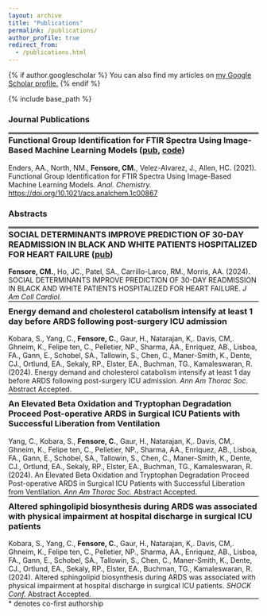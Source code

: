 ```yaml
---
layout: archive
title: "Publications"
permalink: /publications/
author_profile: true
redirect_from:
  - /publications.html
---
```


{% if author.googlescholar %}
  You can also find my articles on <u><a href="{{author.googlescholar}}">my Google Scholar profile</a>.</u>
{% endif %}

{% include base_path %}

### Journal Publications

<hr style="height:4px; background-color: #696969; margin-bottom:-1.5em">

### Functional Group Identification for FTIR Spectra Using Image-Based Machine Learning Models ([pub](https://pubs.acs.org/doi/full/10.1021/acs.analchem.1c00867), [code](https://github.com/Ohio-State-Allen-Lab/FTIRMachineLearning))

Enders, AA., North, NM., **Fensore, CM.**, Velez-Alvarez, J., Allen, HC. (2021). Functional Group Identification for FTIR Spectra Using Image-Based Machine Learning Models. *Anal. Chemistry.* https://doi.org/10.1021/acs.analchem.1c00867

### Abstracts

<hr style="height:4px; background-color: #696969; margin-bottom:-1.5em">

### SOCIAL DETERMINANTS IMPROVE PREDICTION OF 30-DAY READMISSION IN BLACK AND WHITE PATIENTS HOSPITALIZED FOR HEART FAILURE ([pub](https://www.jacc.org/doi/abs/10.1016/S0735-1097%2824%2902679-2))

**Fensore, CM.**, Ho, JC., Patel, SA., Carrillo-Larco, RM., Morris, AA. (2024). SOCIAL DETERMINANTS IMPROVE PREDICTION OF 30-DAY READMISSION IN BLACK AND WHITE PATIENTS HOSPITALIZED FOR HEART FAILURE. *J Am Coll Cardiol.* 

<hr style="height:2px; background-color: #696969; margin-top:-1em; margin-bottom:-1em">

### Energy demand and cholesterol catabolism intensify at least 1 day before ARDS following post-surgery ICU admission

Kobara, S., Yang, C., **Fensore, C.**, Gaur, H., Natarajan, K,. Davis, CM,. Ghneim, K., Felipe ten, C., Pelletier, NP., Sharma, AA., Enriquez, AB., Lisboa, FA., Gann, E., Schobel, SA., Tallowin, S., Chen, C., Maner-Smith, K., Dente, CJ., Ortlund, EA., Sekaly, RP., Elster, EA., Buchman, TG., Kamaleswaran, R. (2024). Energy demand and cholesterol catabolism intensify at least 1 day before ARDS following post-surgery ICU admission. *Ann Am Thorac Soc.* Abstract Accepted. 

<hr style="height:2px; background-color: #696969; margin-top:-1em; margin-bottom:-1em">

### An Elevated Beta Oxidation and Tryptophan Degradation Proceed Post-operative ARDS in Surgical ICU Patients with Successful Liberation from Ventilation

Yang, C., Kobara, S., **Fensore, C.**, Gaur, H., Natarajan, K,. Davis, CM,. Ghneim, K., Felipe ten, C., Pelletier, NP., Sharma, AA., Enriquez, AB., Lisboa, FA., Gann, E., Schobel, SA., Tallowin, S., Chen, C., Maner-Smith, K., Dente, CJ., Ortlund, EA., Sekaly, RP., Elster, EA., Buchman, TG., Kamaleswaran, R. (2024). An Elevated Beta Oxidation and Tryptophan Degradation Proceed Post-operative ARDS in Surgical ICU Patients with Successful Liberation from Ventilation. *Ann Am Thorac Soc.* Abstract Accepted.

<hr style="height:2px; background-color: #696969; margin-top:-1em; margin-bottom:-1em">

### Altered sphingolipid biosynthesis during ARDS was associated with physical impairment at hospital discharge in surgical ICU patients
Kobara, S., Yang, C., **Fensore, C.**, Gaur, H., Natarajan, K,. Davis, CM,. Ghneim, K., Felipe ten, C., Pelletier, NP., Sharma, AA., Enriquez, AB., Lisboa, FA., Gann, E., Schobel, SA., Tallowin, S., Chen, C., Maner-Smith, K., Dente, CJ., Ortlund, EA., Sekaly, RP., Elster, EA., Buchman, TG., Kamaleswaran, R. (2024). Altered sphingolipid biosynthesis during ARDS was associated with physical impairment at hospital discharge in surgical ICU patients. *SHOCK Conf.* Abstract Accepted.

<hr style="height:2px; background-color: #696969; margin-top:-1em; margin-bottom:-1em">








\* denotes co-first authorship